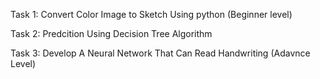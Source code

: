 Task 1: Convert Color Image to Sketch Using python (Beginner level)


Task 2: Predcition Using Decision Tree Algorithm


Task 3: Develop A Neural Network That Can Read Handwriting (Adavnce Level)
